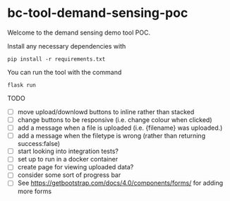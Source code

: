 # bc-tool-demand-sensing-poc

Welcome to the demand sensing demo tool POC.

Install any necessary dependencies with
```
pip install -r requirements.txt
```

You can run the tool with the command
```
flask run
```


TODO
- [ ] move upload/downlowd buttons to inline rather than stacked
- [ ] change buttons to be responsive (i.e. change colour when clicked)
- [ ] add a message when a file is uploaded (i.e. {filename} was uploaded.)
- [ ] add a message when the filetype is wrong (rather than returning success:false)
- [ ] start looking into integration tests?
- [ ] set up to run in a docker container
- [ ] create page for viewing uploaded data?
- [ ] consider some sort of progress bar
- [ ] See https://getbootstrap.com/docs/4.0/components/forms/ for adding more forms
